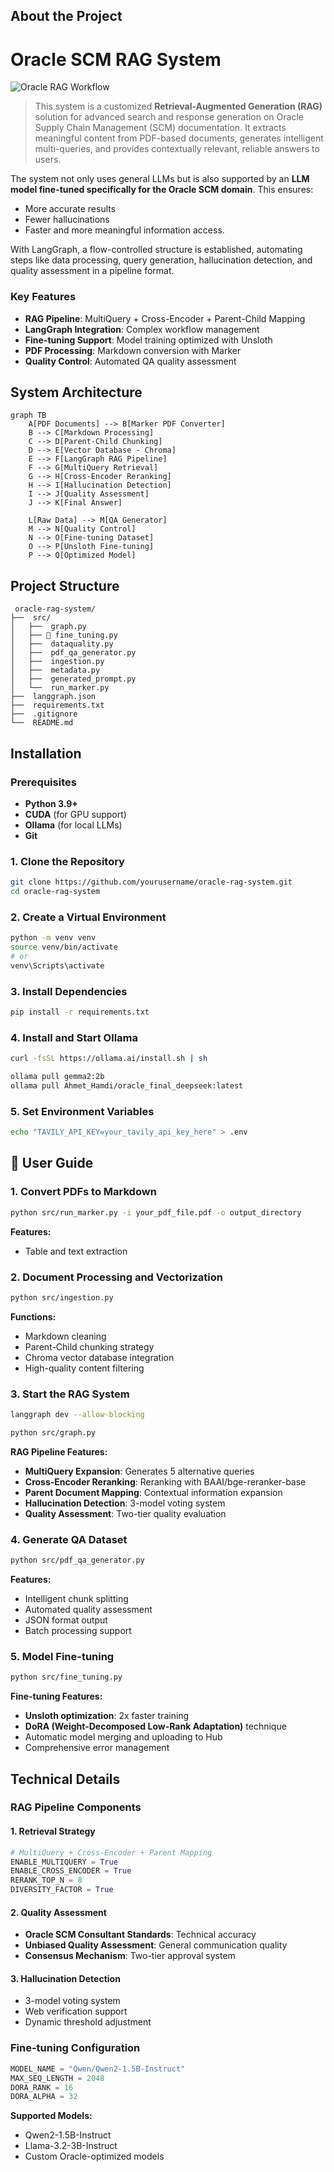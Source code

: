 
## About the Project

# Oracle SCM RAG System

![Oracle RAG Workflow](./img/oracle_rag_workflow.png)

> This system is a customized **Retrieval-Augmented Generation (RAG)** solution for advanced search and response generation on Oracle Supply Chain Management (SCM) documentation. It extracts meaningful content from PDF-based documents, generates intelligent multi-queries, and provides contextually relevant, reliable answers to users.

The system not only uses general LLMs but is also supported by an **LLM model fine-tuned specifically for the Oracle SCM domain**. This ensures:
- More accurate results
- Fewer hallucinations
- Faster and more meaningful information access.

With LangGraph, a flow-controlled structure is established, automating steps like data processing, query generation, hallucination detection, and quality assessment in a pipeline format.


### Key Features

- **RAG Pipeline**: MultiQuery + Cross-Encoder + Parent-Child Mapping
- **LangGraph Integration**: Complex workflow management
- **Fine-tuning Support**: Model training optimized with Unsloth
- **PDF Processing**: Markdown conversion with Marker
- **Quality Control**: Automated QA quality assessment

## System Architecture

```mermaid
graph TB
    A[PDF Documents] --> B[Marker PDF Converter]
    B --> C[Markdown Processing]
    C --> D[Parent-Child Chunking]
    D --> E[Vector Database - Chroma]
    E --> F[LangGraph RAG Pipeline]
    F --> G[MultiQuery Retrieval]
    G --> H[Cross-Encoder Reranking]
    H --> I[Hallucination Detection]
    I --> J[Quality Assessment]
    J --> K[Final Answer]
    
    L[Raw Data] --> M[QA Generator]
    M --> N[Quality Control]
    N --> O[Fine-tuning Dataset]
    O --> P[Unsloth Fine-tuning]
    P --> Q[Optimized Model]
```

## Project Structure

```
 oracle-rag-system/
├──  src/                     
│   ├──  graph.py                  
│   ├── 🔧 fine_tuning.py           
│   ├──  dataquality.py           
│   ├──  pdf_qa_generator.py      
│   ├──  ingestion.py            
│   ├──  metadata.py             
│   ├──  generated_prompt.py     
│   └──  run_marker.py          
├──  langgraph.json              
├──  requirements.txt            
├──  .gitignore                   
└──  README.md                    
```

## Installation

### Prerequisites

- **Python 3.9+**
- **CUDA** (for GPU support)
- **Ollama** (for local LLMs)
- **Git**

### 1. Clone the Repository

```bash
git clone https://github.com/yourusername/oracle-rag-system.git
cd oracle-rag-system
```

### 2. Create a Virtual Environment

```bash
python -m venv venv
source venv/bin/activate  
# or
venv\Scripts\activate     
```

### 3. Install Dependencies

```bash
pip install -r requirements.txt
```

### 4. Install and Start Ollama

```bash
curl -fsSL https://ollama.ai/install.sh | sh

ollama pull gemma2:2b
ollama pull Ahmet_Hamdi/oracle_final_deepseek:latest
```

### 5. Set Environment Variables

```bash
echo "TAVILY_API_KEY=your_tavily_api_key_here" > .env
```

## 📖 User Guide

###  1. Convert PDFs to Markdown

```bash
python src/run_marker.py -i your_pdf_file.pdf -o output_directory
```

**Features:**
- Table and text extraction

### 2. Document Processing and Vectorization

```bash
python src/ingestion.py
```

**Functions:**
- Markdown cleaning
- Parent-Child chunking strategy
- Chroma vector database integration
- High-quality content filtering

###  3. Start the RAG System

```bash
langgraph dev --allow-blocking

python src/graph.py
```

**RAG Pipeline Features:**
- **MultiQuery Expansion**: Generates 5 alternative queries
- **Cross-Encoder Reranking**: Reranking with BAAI/bge-reranker-base
- **Parent Document Mapping**: Contextual information expansion
- **Hallucination Detection**: 3-model voting system
- **Quality Assessment**: Two-tier quality evaluation

### 4. Generate QA Dataset

```bash
python src/pdf_qa_generator.py
```

**Features:**
- Intelligent chunk splitting
- Automated quality assessment
- JSON format output
- Batch processing support

### 5. Model Fine-tuning

```bash
python src/fine_tuning.py
```

**Fine-tuning Features:**
- **Unsloth optimization**: 2x faster training
- **DoRA (Weight-Decomposed Low-Rank Adaptation)** technique
- Automatic model merging and uploading to Hub
- Comprehensive error management

## Technical Details

### RAG Pipeline Components

#### 1. **Retrieval Strategy**
```python
# MultiQuery + Cross-Encoder + Parent Mapping
ENABLE_MULTIQUERY = True
ENABLE_CROSS_ENCODER = True
RERANK_TOP_N = 8
DIVERSITY_FACTOR = True
```

#### 2. **Quality Assessment**
- **Oracle SCM Consultant Standards**: Technical accuracy
- **Unbiased Quality Assessment**: General communication quality
- **Consensus Mechanism**: Two-tier approval system

#### 3. **Hallucination Detection**
- 3-model voting system
- Web verification support
- Dynamic threshold adjustment

### Fine-tuning Configuration

```python
MODEL_NAME = "Qwen/Qwen2-1.5B-Instruct"
MAX_SEQ_LENGTH = 2048
DORA_RANK = 16
DORA_ALPHA = 32
```

**Supported Models:**
- Qwen2-1.5B-Instruct
- Llama-3.2-3B-Instruct
- Custom Oracle-optimized models


